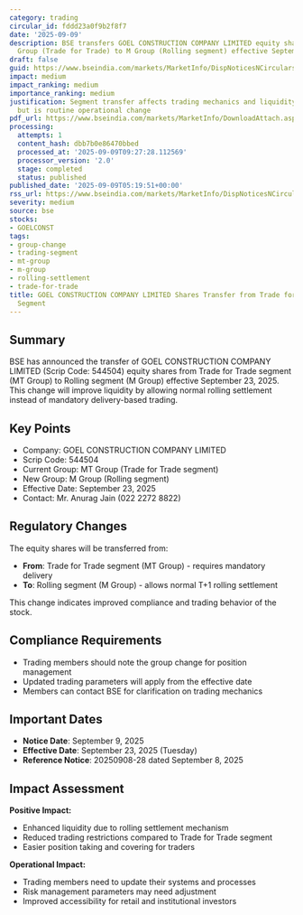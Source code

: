 ```yaml
---
category: trading
circular_id: fddd23a0f9b2f8f7
date: '2025-09-09'
description: BSE transfers GOEL CONSTRUCTION COMPANY LIMITED equity shares from MT
  Group (Trade for Trade) to M Group (Rolling segment) effective September 23, 2025.
draft: false
guid: https://www.bseindia.com/markets/MarketInfo/DispNoticesNCirculars.aspx?Noticeid={07F31CA3-BAB1-4DE3-AD3D-CDF0171656D4}&noticeno=20250909-2&dt=09/09/2025&icount=2&totcount=24&flag=0
impact: medium
impact_ranking: medium
importance_ranking: medium
justification: Segment transfer affects trading mechanics and liquidity for the stock
  but is routine operational change
pdf_url: https://www.bseindia.com/markets/MarketInfo/DownloadAttach.aspx?id=20250909-2&attachedId=
processing:
  attempts: 1
  content_hash: dbb7b0e86470bbed
  processed_at: '2025-09-09T09:27:28.112569'
  processor_version: '2.0'
  stage: completed
  status: published
published_date: '2025-09-09T05:19:51+00:00'
rss_url: https://www.bseindia.com/markets/MarketInfo/DispNoticesNCirculars.aspx?Noticeid={07F31CA3-BAB1-4DE3-AD3D-CDF0171656D4}&noticeno=20250909-2&dt=09/09/2025&icount=2&totcount=24&flag=0
severity: medium
source: bse
stocks:
- GOELCONST
tags:
- group-change
- trading-segment
- mt-group
- m-group
- rolling-settlement
- trade-for-trade
title: GOEL CONSTRUCTION COMPANY LIMITED Shares Transfer from Trade for Trade to Rolling
  Segment
---
```


## Summary

BSE has announced the transfer of GOEL CONSTRUCTION COMPANY LIMITED (Scrip Code: 544504) equity shares from Trade for Trade segment (MT Group) to Rolling segment (M Group) effective September 23, 2025. This change will improve liquidity by allowing normal rolling settlement instead of mandatory delivery-based trading.

## Key Points

- Company: GOEL CONSTRUCTION COMPANY LIMITED
- Scrip Code: 544504
- Current Group: MT Group (Trade for Trade segment)
- New Group: M Group (Rolling segment)
- Effective Date: September 23, 2025
- Contact: Mr. Anurag Jain (022 2272 8822)

## Regulatory Changes

The equity shares will be transferred from:
- **From**: Trade for Trade segment (MT Group) - requires mandatory delivery
- **To**: Rolling segment (M Group) - allows normal T+1 rolling settlement

This change indicates improved compliance and trading behavior of the stock.

## Compliance Requirements

- Trading members should note the group change for position management
- Updated trading parameters will apply from the effective date
- Members can contact BSE for clarification on trading mechanics

## Important Dates

- **Notice Date**: September 9, 2025
- **Effective Date**: September 23, 2025 (Tuesday)
- **Reference Notice**: 20250908-28 dated September 8, 2025

## Impact Assessment

**Positive Impact:**
- Enhanced liquidity due to rolling settlement mechanism
- Reduced trading restrictions compared to Trade for Trade segment
- Easier position taking and covering for traders

**Operational Impact:**
- Trading members need to update their systems and processes
- Risk management parameters may need adjustment
- Improved accessibility for retail and institutional investors